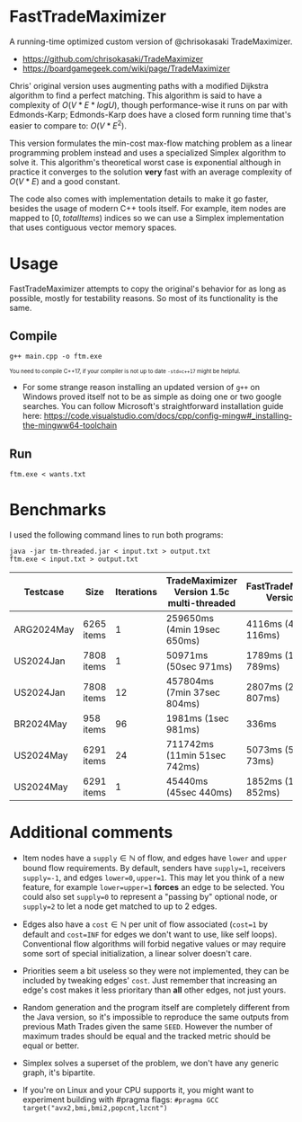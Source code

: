# FastTradeMaximizer
A running-time optimized custom version of @chrisokasaki TradeMaximizer.

- https://github.com/chrisokasaki/TradeMaximizer
- https://boardgamegeek.com/wiki/page/TradeMaximizer

Chris' original version uses augmenting paths with a modified Dijkstra algorithm to find a perfect matching. This algorithm is said to have a complexity of $O(V * E * log U)$, though performance-wise it runs on par with Edmonds-Karp; Edmonds-Karp does have a closed form running time that's easier to compare to: $O(V * E^2)$.

This version formulates the min-cost max-flow matching problem as a linear programming problem instead and uses a specialized Simplex algorithm to solve it.  This algorithm's theoretical worst case is exponential although in practice it converges to the solution **very** fast with an average complexity of $O(V * E)$ and a good constant.

The code also comes with implementation details to make it go faster, besides the usage of modern C++ tools itself. For example, item nodes are mapped to $[0,totalItems)$ indices so we can use a Simplex implementation that uses contiguous vector memory spaces.

# Usage

FastTradeMaximizer attempts to copy the original's behavior for as long as possible, mostly for testability reasons. So most of its functionality is the same.

## Compile

    g++ main.cpp -o ftm.exe

<sup><sup>You need to compile C++17, if your compiler is not up to date ```-std=c++17``` might be helpful.<sup><sup>

- For some strange reason installing an updated version of ```g++``` on Windows proved itself not to be as simple as doing one or two google searches. You can follow Microsoft's straightforward installation guide here: https://code.visualstudio.com/docs/cpp/config-mingw#_installing-the-mingww64-toolchain

## Run

    ftm.exe < wants.txt

# Benchmarks

I used the following command lines to run both programs:

    java -jar tm-threaded.jar < input.txt > output.txt
    ftm.exe < input.txt > output.txt

| Testcase   | Size       | Iterations | TradeMaximizer Version 1.5c multi-threaded | FastTradeMaximizer Version 0.1 |
|------------|------------|------------|--------------------------------------------|--------------------------------|
| ARG2024May | 6265 items | 1          | 259650ms (4min 19sec 650ms)                | 4116ms (4sec 116ms)            |
| US2024Jan  | 7808 items | 1          | 50971ms (50sec 971ms)                      | 1789ms (1sec 789ms)            |
| US2024Jan  | 7808 items | 12         | 457804ms (7min 37sec 804ms)                | 2807ms (2sec 807ms)            |
| BR2024May  | 958 items  | 96         | 1981ms (1sec 981ms)                        | 336ms                          |
| US2024May  | 6291 items | 24         | 711742ms (11min 51sec 742ms)               | 5073ms (5sec 73ms)             |
| US2024May  | 6291 items | 1          | 45440ms (45sec 440ms)                      | 1852ms (1sec 852ms)            |

# Additional comments

- Item nodes have a $\texttt{supply}\in\mathbb{N}$ of flow, and edges have $\texttt{lower}$ and $\texttt{upper}$ bound flow requirements. By default, senders have $\texttt{supply=1}$, receivers $\texttt{supply=-1}$, and edges $\texttt{lower=0}, \texttt{upper=1}$. This may let you think of a new feature, for example $\texttt{lower=upper=1}$ **forces** an edge to be selected. You could also set $\texttt{supply=0}$ to represent a "passing by" optional node, or $\texttt{supply=2}$ to let a node get matched to up to 2 edges.

- Edges also have a $\texttt{cost}\in\mathbb{N}$ per unit of flow associated ($\texttt{cost=1}$ by default and $\texttt{cost=INF}$ for edges we don't want to use, like self loops). Conventional flow algorithms will forbid negative values or may require some sort of special initialization, a linear solver doesn't care.

- Priorities seem a bit useless so they were not implemented, they can be included by tweaking edges' $\texttt{cost}$. Just remember that increasing an edge's cost makes it less prioritary than **all** other edges, not just yours.

- Random generation and the program itself are completely different from the Java version, so it's impossible to reproduce the same outputs from previous Math Trades given the same $\texttt{SEED}$. However the number of maximum trades should be equal and the tracked metric should be equal or better.

- Simplex solves a superset of the problem, we don't have any generic graph, it's bipartite.

- If you're on Linux and your CPU supports it, you might want to experiment building with #pragma flags: ```#pragma GCC target("avx2,bmi,bmi2,popcnt,lzcnt")```
